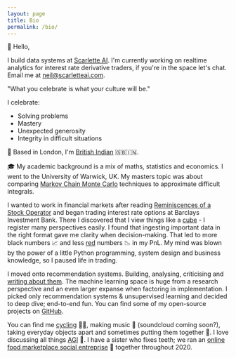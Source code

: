 ```yaml
---
layout: page
title: Bio
permalink: /bio/
---
```

:metal: Hello,

I build data systems at [Scarlette AI](https://www.scarletteai.com). I'm currently working on realtime analytics for 
interest rate derivative traders, if you're in the space let's chat. 
Email me at [neil@scarletteai.com](mailto:neil@scarletteai.com).

"What you celebrate is what your culture will be." 

I celebrate:
* Solving problems
* Mastery
* Unexpected generosity
* Integrity in difficult situations

:round_pushpin: Based in London, I'm [British Indian](https://en.wikipedia.org/wiki/British_Indians) :uk::india:. 
 
:mortar_board: My academic background is a mix of maths, statistics and economics. I went to the University of Warwick, UK. 
My masters topic was about comparing [Markov Chain Monte Carlo](https://www.youtube.com/watch?v=12eZWG0Z5gY) techniques to approximate difficult integrals.

I wanted to work in financial markets after reading [Reminiscences of a Stock Operator](https://www.trendfollowing.com/whitepaper/Edwin_LeFevre_Reminiscences_of_a_Stock_Operator.pdf)
 and began trading interest rate options at Barclays Investment Bank. 
 There I discovered that I view things like a [cube](https://en.wikipedia.org/wiki/Necker_cube) - I register many
perspectives easily. I found that ingesting important data in the right format gave me clarity when decision-making.
That led to more black numbers :chart_with_upwards_trend: and less [red](https://twitter.com/GSElevator/status/143459992618545152)
numbers :chart_with_downwards_trend: in my PnL.
My mind was blown by the power of a little Python programming, system design and business knowledge, so I paused life in trading.

I moved onto recommendation systems. Building, analysing, criticising and [writing about them](https://towardsdatascience.com/4-ways-to-supercharge-your-recommendation-system-aeac34678ce9). 
The machine learning space is huge from a research perspective and an even larger expanse when factoring in implementation. 
I picked only recommendation systems & unsupervised learning and decided to deep dive; end-to-end fun. You
can find some of my open-source projects on [GitHub](https://github.com/93tilinfinity). 

You can find me [cycling](https://www.zwift.com/news/5082-zwift-how-to-joining-a-zwifter-on-a-ride#:~:text=The%20easiest%20way%20to%20add,in%20the%20top%20right%20corner.) 
:bicyclist::dash:, making music :saxophone: (soundcloud coming soon?), taking everyday objects apart and 
sometimes putting them together :construction_worker:. I love discussing all things [AGI](https://en.wikipedia.org/wiki/Artificial_general_intelligence)
 :robot:. I have a sister who fixes teeth; we ran an [online food marketplace social
 entreprise](https://www.instagram.com/feed.bucks/) :pizza: together throughout 2020. 
